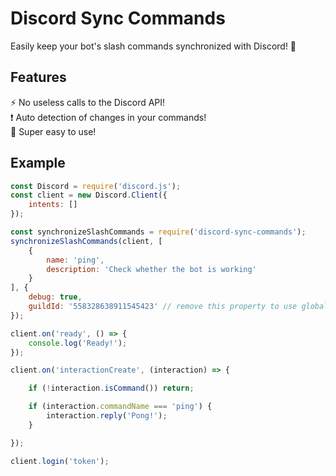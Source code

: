 # Discord Sync Commands

Easily keep your bot's slash commands synchronized with Discord! 🔁

## Features

⚡ No useless calls to the Discord API!  
❗ Auto detection of changes in your commands!  
🤟 Super easy to use!

## Example

```js
const Discord = require('discord.js');
const client = new Discord.Client({
    intents: []
});

const synchronizeSlashCommands = require('discord-sync-commands');
synchronizeSlashCommands(client, [
    {
        name: 'ping',
        description: 'Check whether the bot is working'
    }
], {
    debug: true,
    guildId: '558328638911545423' // remove this property to use global commands
});

client.on('ready', () => {
    console.log('Ready!');
});

client.on('interactionCreate', (interaction) => {

    if (!interaction.isCommand()) return;

    if (interaction.commandName === 'ping') {
        interaction.reply('Pong!');
    }

});

client.login('token');
```
